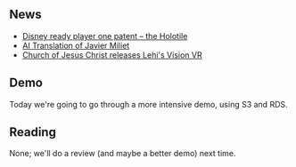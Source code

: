 ## News

- [Disney ready player one patent – the Holotile](https://techcrunch.com/2024/01/22/disney-holotile/)
- [AI Translation of Javier Miliet](https://www.spectator.co.uk/article/ai-just-changed-the-world-again/)
- [Church of Jesus Christ releases Lehi's Vision VR](https://www.churchofjesuschrist.org/church/news/new-tree-of-life-app-lets-you-explore-and-teach-lehis-vision?lang=eng)

## Demo

Today we're going to go through a more intensive demo, using S3 and RDS.

## Reading

None; we'll do a review (and maybe a better demo) next time.
